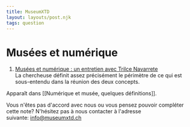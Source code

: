 ```yaml
---
title: MuseumXTD
layout: layouts/post.njk
tags: question
---
```

# Musées et numérique
  
1. [Musées et numérique : un entretien avec Trilce Navarrete](https://metis-lab.com/2022/05/02/musees-et-numerique-un-entretien-avec-trilce-navarrete/)     
   La chercheuse définit assez précisément le périmètre de ce qui est sous-entendu dans la réunion des deux concepts. 

Apparaît dans [[Numérique et musée, quelques définitions]]. 
 
Vous n'êtes pas d'accord avec nous ou vous pensez pouvoir compléter cette note? N'hésitez pas à nous contacter à l'adresse suivante: [info@museumxtd.ch](mailto:info@museumxtd.ch)
